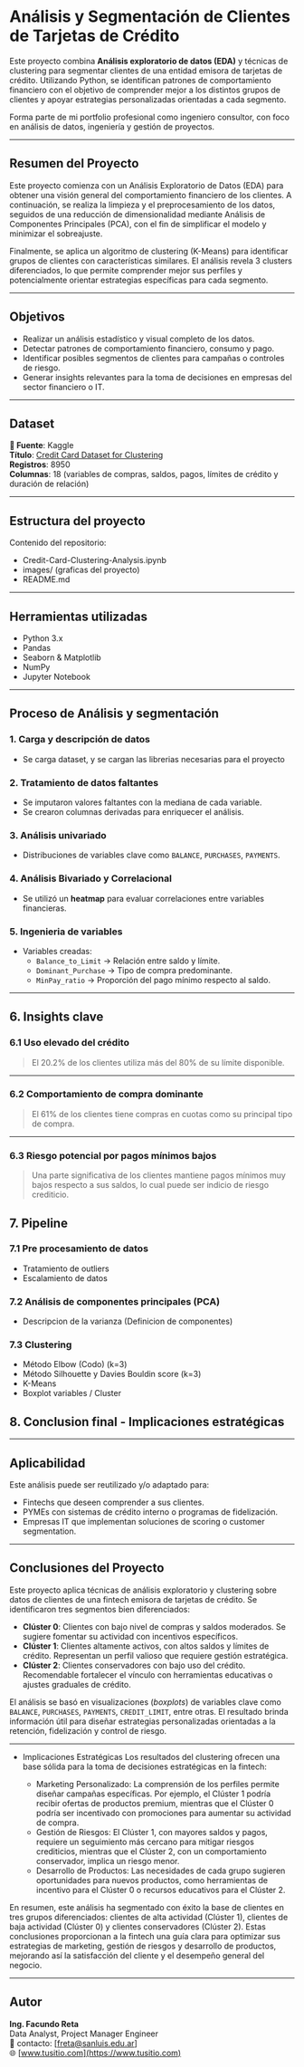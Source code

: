 # Análisis y Segmentación de Clientes de Tarjetas de Crédito

Este proyecto combina **Análisis exploratorio de datos (EDA)** y técnicas de clustering para segmentar clientes de una entidad emisora de tarjetas de crédito. Utilizando Python, se identifican patrones de comportamiento financiero con el objetivo de comprender mejor a los distintos grupos de clientes y apoyar estrategias personalizadas orientadas a cada segmento.

Forma parte de mi portfolio profesional como ingeniero consultor, con foco en análisis de datos, ingeniería y gestión de proyectos.

 ---
## Resumen del Proyecto

Este proyecto comienza con un Análisis Exploratorio de Datos (EDA) para obtener una visión general del comportamiento financiero de los clientes. A continuación, se realiza la limpieza y el preprocesamiento de los datos, seguidos de una reducción de dimensionalidad mediante Análisis de Componentes Principales (PCA), con el fin de simplificar el modelo y minimizar el sobreajuste.

Finalmente, se aplica un algoritmo de clustering (K-Means) para identificar grupos de clientes con características similares. El análisis revela 3 clusters diferenciados, lo que permite comprender mejor sus perfiles y potencialmente orientar estrategias específicas para cada segmento.

---

## Objetivos

- Realizar un análisis estadístico y visual completo de los datos.
- Detectar patrones de comportamiento financiero, consumo y pago.
- Identificar posibles segmentos de clientes para campañas o controles de riesgo.
- Generar insights relevantes para la toma de decisiones en empresas del sector financiero o IT.

---

## Dataset

**🔗 Fuente**: Kaggle  
**Título**: [Credit Card Dataset for Clustering](https://www.kaggle.com/datasets/arjunbhasin2013/ccdata)  
**Registros**: 8950  
**Columnas**: 18 (variables de compras, saldos, pagos, límites de crédito y duración de relación)

---

## Estructura del proyecto
Contenido del repositorio:

- Credit-Card-Clustering-Analysis.ipynb
- images/ (graficas del proyecto)
- README.md

---

## Herramientas utilizadas

- Python 3.x
- Pandas
- Seaborn & Matplotlib
- NumPy
- Jupyter Notebook

---

## Proceso de Análisis y segmentación

### 1. Carga y descripción de datos  
- Se carga dataset, y se cargan las librerias necesarias para el proyecto

### 2. Tratamiento de datos faltantes
- Se imputaron valores faltantes con la mediana de cada variable.
- Se crearon columnas derivadas para enriquecer el análisis.

### 3. Análisis univariado  
- Distribuciones de variables clave como `BALANCE`, `PURCHASES`, `PAYMENTS`.

### 4. Análisis Bivariado y Correlacional  
- Se utilizó un **heatmap** para evaluar correlaciones entre variables financieras.

### 5. Ingenieria de variables 
- Variables creadas:  
  - `Balance_to_Limit` → Relación entre saldo y límite.
  - `Dominant_Purchase` → Tipo de compra predominante.
  - `MinPay_ratio` → Proporción del pago mínimo respecto al saldo.

---

## 6. Insights clave

  ### 6.1 Uso elevado del crédito
  > El 20.2% de los clientes utiliza más del 80% de su límite disponible.
---
  ### 6.2 Comportamiento de compra dominante
  > El 61% de los clientes tiene compras en cuotas como su principal tipo de compra.
---
  ### 6.3 Riesgo potencial por pagos mínimos bajos
  > Una parte significativa de los clientes mantiene pagos mínimos muy bajos respecto a sus saldos, lo cual puede ser indicio de riesgo crediticio.

## 7. Pipeline
  ### 7.1 Pre procesamiento de datos
  - Tratamiento de outliers
  - Escalamiento de datos
  ### 7.2 Análisis de componentes principales (PCA)
  - Descripcion de la varianza (Definicion de componentes)
  ### 7.3 Clustering
  - Método Elbow (Codo) (k=3)
  - Método Silhouette y Davies Bouldin score (k=3)
  - K-Means
  - Boxplot variables / Cluster

## 8. Conclusion final - Implicaciones estratégicas
---
## Aplicabilidad

Este análisis puede ser reutilizado y/o adaptado para:

- Fintechs que deseen comprender a sus clientes.
- PYMEs con sistemas de crédito interno o programas de fidelización.
- Empresas IT que implementan soluciones de scoring o customer segmentation.

---
## Conclusiones del Proyecto

Este proyecto aplica técnicas de análisis exploratorio y clustering sobre datos de clientes de una fintech emisora de tarjetas de crédito. Se identificaron tres segmentos bien diferenciados:

- **Clúster 0**: Clientes con bajo nivel de compras y saldos moderados. Se sugiere fomentar su actividad con incentivos específicos.
- **Clúster 1**: Clientes altamente activos, con altos saldos y límites de crédito. Representan un perfil valioso que requiere gestión estratégica.
- **Clúster 2**: Clientes conservadores con bajo uso del crédito. Recomendable fortalecer el vínculo con herramientas educativas o ajustes graduales de crédito.

El análisis se basó en visualizaciones (*boxplots*) de variables clave como `BALANCE`, `PURCHASES`, `PAYMENTS`, `CREDIT_LIMIT`, entre otras. El resultado brinda información útil para diseñar estrategias personalizadas orientadas a la retención, fidelización y control de riesgo.

---
- Implicaciones Estratégicas
Los resultados del clustering ofrecen una base sólida para la toma de decisiones estratégicas en la fintech:

  - Marketing Personalizado: La comprensión de los perfiles permite diseñar campañas específicas. Por ejemplo, el Clúster 1 podría recibir ofertas de productos premium, mientras que el Clúster 0 podría ser incentivado con promociones para aumentar su actividad de compra.
  - Gestión de Riesgos: El Clúster 1, con mayores saldos y pagos, requiere un seguimiento más cercano para mitigar riesgos crediticios, mientras que el Clúster 2, con un comportamiento conservador, implica un riesgo menor.
  - Desarrollo de Productos: Las necesidades de cada grupo sugieren oportunidades para nuevos productos, como herramientas de incentivo para el Clúster 0 o recursos educativos para el Clúster 2.

En resumen, este análisis ha segmentado con éxito la base de clientes en tres grupos diferenciados: clientes de alta actividad (Clúster 1), clientes de baja actividad (Clúster 0) y clientes conservadores (Clúster 2). Estas conclusiones proporcionan a la fintech una guía clara para optimizar sus estrategias de marketing, gestión de riesgos y desarrollo de productos, mejorando así la satisfacción del cliente y el desempeño general del negocio.

---
## Autor

**Ing. Facundo Reta**  
Data Analyst, Project Manager Engineer  
📧 contacto: [freta@sanluis.edu.ar]  
🌐 [www.tusitio.com](https://www.tusitio.com)